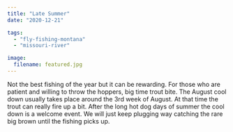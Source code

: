 ```yaml
---
title: "Late Summer"
date: "2020-12-21"

tags:
  - "fly-fishing-montana"
  - "missouri-river"

image:
  filename: featured.jpg
---
```


Not the best fishing of the year but it can be rewarding. For those who are patient and willing to throw the hoppers, big time trout bite. The August cool down usually takes place around the 3rd week of August. At that time the trout can really fire up a bit. After the long hot dog days of summer the cool down is a welcome event. We will just keep plugging way catching the rare big brown until the fishing picks up.
